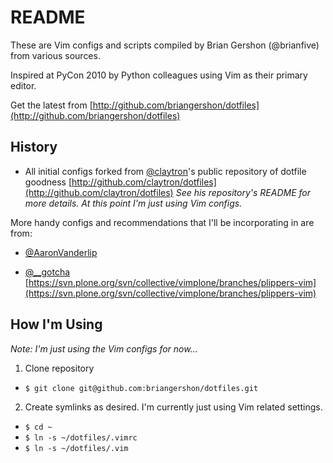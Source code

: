 README
======

These are Vim configs and scripts compiled by Brian Gershon (@brianfive) from various sources.

Inspired at PyCon 2010 by Python colleagues using Vim as their primary editor.

Get the latest from [http://github.com/briangershon/dotfiles](http://github.com/briangershon/dotfiles)

History
-------
* All initial configs forked from [@claytron](http://www.twitter.com/claytron)'s public repository of dotfile goodness [http://github.com/claytron/dotfiles](http://github.com/claytron/dotfiles) *See his repository's README for more details. At this point I'm just using Vim configs.*

More handy configs and recommendations that I'll be incorporating in are from:

* [@AaronVanderlip](http://www.twitter.com/AaronVanderlip)

* [@__gotcha](http://www.twitter.com/__gotcha) [https://svn.plone.org/svn/collective/vimplone/branches/plippers-vim](https://svn.plone.org/svn/collective/vimplone/branches/plippers-vim)

How I'm Using
-------------

*Note: I'm just using the Vim configs for now...*

1. Clone repository
  * `$ git clone git@github.com:briangershon/dotfiles.git`

2. Create symlinks as desired.  I'm currently just using Vim related settings.
  * `$ cd ~`
  * `$ ln -s ~/dotfiles/.vimrc`
  * `$ ln -s ~/dotfiles/.vim`